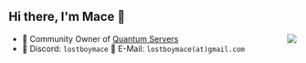 ## Hi there, I'm Mace 👋

<a href="https://github.com/lostboymace"><img align="right" src="https://komarev.com/ghpvc/?username=lostboymace"/></a>

- 👑 Community Owner of [Quantum Servers](https://github.com/quantum-servers)
- 💬 Discord: `lostboymace` :email: E-Mail: `lostboymace(at)gmail.com`
